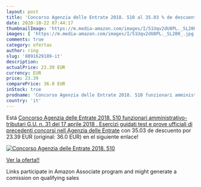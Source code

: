 ```yaml
---
layout: post
title: 'Concorso Agenzia delle Entrate 2018. 510 al 35.03 % de descuento'
date: 2020-10-22 07:44:17
thumbnailImage: 'https://m.media-amazon.com/images/I/51Uqv2dU8PL._SL200_.jpg'
images: [ 'https://m.media-amazon.com/images/I/51Uqv2dU8PL._SL200_.jpg' ]
comments: true
category: ofertas
author: ring
slug: '8891629189-it'
description:
actualPrice: 23.39 EUR
currency: EUR
price: 23.39
comparePrice: 36.0 EUR
inStock: true
prodname: 'Concorso Agenzia delle Entrate 2018. 510 funzionari amministrativo-tributari  G.U. n. 31 del 17 aprile 2018 . Esercizi guidati  test e prove ufficiali di precedenti concorsi nell Agenzia delle Entrate'
country: 'it'
---
```


Está [Concorso Agenzia delle Entrate 2018. 510 funzionari amministrativo-tributari  G.U. n. 31 del 17 aprile 2018 . Esercizi guidati  test e prove ufficiali di precedenti concorsi nell Agenzia delle Entrate](https://www.amazon.it/dp/8891629189/?tag=tolees00-21) con 35.03 de descuento por 23.39 EUR (original: 36.0 EUR) en el siguiente enlace!

[![Concorso Agenzia delle Entrate 2018. 510](https://m.media-amazon.com/images/I/51Uqv2dU8PL._SL200_.jpg)](https://www.amazon.it/dp/8891629189/?tag=tolees00-21)

[Ver la oferta!!](https://www.amazon.it/dp/8891629189/?tag=tolees00-21)

Links participate in Amazon Associate program and might generate a comission on qualifying sales


